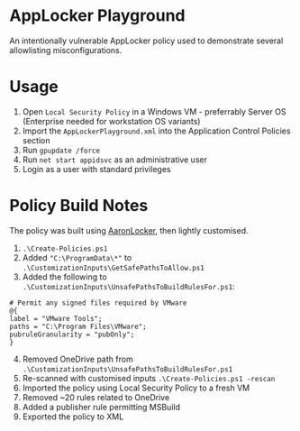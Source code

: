 # AppLocker Playground
An intentionally vulnerable AppLocker policy used to demonstrate several allowlisting misconfigurations.

# Usage
1. Open `Local Security Policy` in a Windows VM - preferrably Server OS (Enterprise needed for workstation OS variants)
2. Import the `AppLockerPlayground.xml` into the Application Control Policies section
3. Run `gpupdate /force`
4. Run `net start appidsvc` as an administrative user
5. Login as a user with standard privileges

# Policy Build Notes
The policy was built using [AaronLocker](https://github.com/microsoft/AaronLocker), then lightly customised.
1. `.\Create-Policies.ps1`
2. Added `"C:\ProgramData\*"` to `.\CustomizationInputs\GetSafePathsToAllow.ps1`
3. Added the following to `.\CustomizationInputs\UnsafePathsToBuildRulesFor.ps1`:
```
# Permit any signed files required by VMware
@{
label = "VMware Tools";
paths = "C:\Program Files\VMware";
pubruleGranularity = "pubOnly";
}
```
4. Removed OneDrive path from `.\CustomizationInputs\UnsafePathsToBuildRulesFor.ps1`
5. Re-scanned with customised inputs `.\Create-Policies.ps1 -rescan`
6. Imported the policy using Local Security Policy to a fresh VM
7. Removed ~20 rules related to OneDrive
8. Added a publisher rule permitting MSBuild
9. Exported the policy to XML